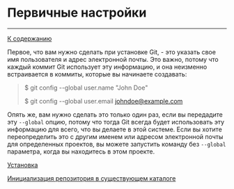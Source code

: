 # Первичные настройки
---

[К cодержанию](Содержание.md)

Первое, что вам нужно сделать при установке Git, - это указать свое имя пользователя и адрес электронной почты. Это важно, потому что каждый коммит Git использует эту информацию, и она неизменно встраивается в коммиты, которые вы начинаете создавать:

> $ git config --global user.name "John Doe"
>
> $ git config --global user.email johndoe@example.com

Опять же, вам нужно сделать это только один раз, если вы передадите эту `--global` опцию, потому что тогда Git всегда будет использовать эту информацию для всего, что вы делаете в этой системе. Если вы хотите переопределить это с другим именем или адресом электронной почты для определенных проектов, вы можете запустить команду без `--global` параметра, когда вы находитесь в этом проекте.

[Установка](Установка.md)

[Инициализация репозитория в существующем каталоге](cd.md)